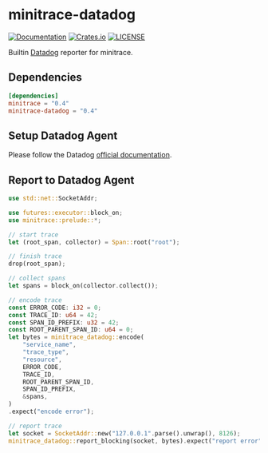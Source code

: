 # minitrace-datadog

[![Documentation](https://docs.rs/minitrace-datadog/badge.svg)](https://docs.rs/minitrace-datadog/)
[![Crates.io](https://img.shields.io/crates/v/minitrace-datadog.svg)](https://crates.io/crates/minitrace-datadog)
[![LICENSE](https://img.shields.io/github/license/tikv/minitrace-rust.svg)](https://github.com/tikv/minitrace-rust/blob/master/LICENSE)

Builtin [Datadog](https://docs.datadoghq.com/tracing/) reporter for minitrace.

## Dependencies

```toml
[dependencies]
minitrace = "0.4"
minitrace-datadog = "0.4"
```

## Setup Datadog Agent

Please follow the Datadog [official documentation](https://docs.datadoghq.com/getting_started/tracing/#datadog-agent).

## Report to Datadog Agent

```rust
use std::net::SocketAddr;

use futures::executor::block_on;
use minitrace::prelude::*;

// start trace
let (root_span, collector) = Span::root("root");

// finish trace
drop(root_span);

// collect spans
let spans = block_on(collector.collect());

// encode trace
const ERROR_CODE: i32 = 0;
const TRACE_ID: u64 = 42;
const SPAN_ID_PREFIX: u32 = 42;
const ROOT_PARENT_SPAN_ID: u64 = 0;
let bytes = minitrace_datadog::encode(
    "service_name",
    "trace_type",
    "resource",
    ERROR_CODE,
    TRACE_ID,
    ROOT_PARENT_SPAN_ID,
    SPAN_ID_PREFIX,
    &spans,
)
.expect("encode error");

// report trace
let socket = SocketAddr::new("127.0.0.1".parse().unwrap(), 8126);
minitrace_datadog::report_blocking(socket, bytes).expect("report error");
```
